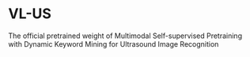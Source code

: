 # VL-US
The official pretrained weight of Multimodal Self-supervised Pretraining with Dynamic Keyword Mining for Ultrasound Image Recognition
